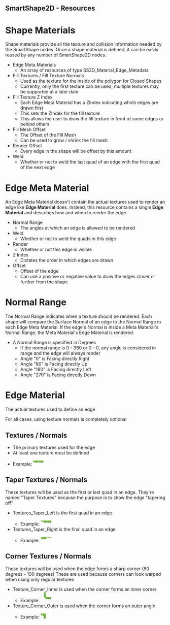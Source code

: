 SmartShape2D - Resources
---

# Shape Materials
Shape materials provide all the texture and collision information needed by the SmartShape nodes.
Once a shape material is defined, it can be easily reused by any number of SmartShape2D nodes.

- Edge Meta Materials
  - An array of resources of type SS2D_Material_Edge_Metadata
- Fill Textures / Fill Texture Normals
  - Used as the texture for the inside of the polygon for Closed Shapes
  - Currently, only the first texture can be used, multiple textures may be supported at a later date
- Fill Texture Z Index
  - Each Edge Meta Material has a ZIndex indicating which edges are drawn first
  - This sets the ZIndex for the fill texture
  - This allows the user to draw the fill texture in front of some edges or behind others
- Fill Mesh Offset
  - The Offset of the Fill Mesh
  - Can be used to grow / shrink the fill mesh
- Render Offset
  - Every edge in the shape will be offset by this amount
- Weld
  - Whether or not to weld the last quad of an edge with the first quad of the next edge

# Edge Meta Material
An Edge Meta Material doesn't contain the actual textures used to render an edge like **Edge Material** does.
Instead, this resource contains a single **Edge Material** and describes how and when to render the edge.

- Normal Range
  - The angles at which an edge is allowed to be rendered
- Weld
  - Whether or not to weld the quads in this edge
- Render
  - Whether or not this edge is visible
- Z Index
  - Dictates the order in which edges are drawn
- Offset
  - Offset of the edge
  - Can use a positive or negative value to draw the edges closer or further from the shape

# Normal Range
The Normal Range indicates when a texture should be rendered.
Each shape will compare the Surface Normal of an edge to the Normal Range in each Edge Meta Material.
If the edge's Normal is inside a Meta Material's Normal Range, the Meta Material's Edge Material is rendered.

- A Normal Range is specified in Degrees
  - If the normal range is 0 - 360 or 0 - 0, any angle is considered in range and the edge will always render
  - Angle "0" is Facing directly Right
  - Angle "90" is Facing directly Up
  - Angle "180" is Facing directly Left
  - Angle "270" is Facing directly Down

# Edge Material
The actual textures used to define an edge

For all cases, using texture normals is completely optional
## Textures / Normals
- The primary textures used for the edge
- At least one texture must be defined
- Example: ![Grass]( ./imgs/grass.png )
## Taper Textures / Normals
These textures will be used as the first or last quad in an edge.
They're named "Taper Textures" because the purpose is to show the edge "tapering off"
- Textures_Taper_Left is the first quad in an edge
  - Example: ![Grass Taper Left]( ./imgs/grass-taper-left.png )
- Textures_Taper_Right is the final quad in an edge
  - Example: ![Grass Taper Right]( ./imgs/grass-taper-right.png )
## Corner Textures / Normals
These textures will be used when the edge forms a sharp corner (80 degrees - 100 degrees)
These are used because corners can look warped when using only regular textures
- Texture_Corner_Inner is used when the corner forms an inner corner
  - Example: ![Grass Corner Inner]( ./imgs/grass-corner-inner.png )
- Texture_Corner_Outer is used when the corner forms an outer angle
  - Example: ![Grass Corner Outer]( ./imgs/grass-corner-outer.png )

